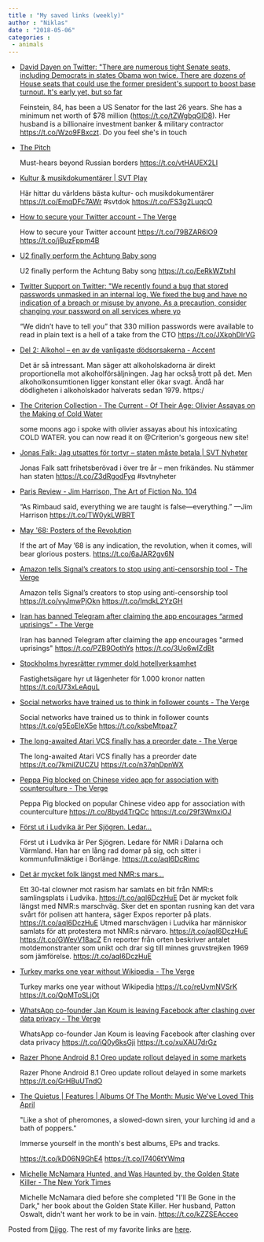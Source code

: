 ```yaml
---
title : "My saved links (weekly)"
author : "Niklas"
date : "2018-05-06"
categories : 
 - animals
---
```


- [David Dayen on Twitter: "There are numerous tight Senate seats, including Democrats in states Obama won twice. There are dozens of House seats that could use the former president's support to boost base turnout. It's early yet, but so far](https://twitter.com/ddayen/status/992566867406471168)
    
    Feinstein, 84, has been a US Senator for the last 26 years. She has a minimum net worth of $78 million (https://t.co/tZWgbqGlD8). Her husband is a billionaire investment banker & military contractor https://t.co/Wzo9FBxczt. Do you feel she's in touch
    
- [The Pitch](https://pitchfork.com/thepitch/10-essential-tracks-from-gost-zvuk-russias-most-exciting-electronic-label/?mbid=social_twitter_ta&utm_campaign=trueAnthem:+Trending+Content&utm_content=5aedaad304d301645656bc75&utm_medium=trueAnthem&utm_source=twitter)
    
    Must-hears beyond Russian borders https://t.co/vtHAUEX2LI
    
- [Kultur & musikdokumentärer | SVT Play](https://www.svtplay.se/genre/kultur-och-musikdokumentarer)
    
    Här hittar du världens bästa kultur- och musikdokumentärer https://t.co/EmqDFc7AWr #svtdok https://t.co/FS3g2LuqcO
    
    
- [How to secure your Twitter account - The Verge](https://www.theverge.com/2018/5/3/17316846/how-to-secure-twitter-change-password-two-factor-authentication?utm_campaign=theverge&utm_content=chorus&utm_medium=social&utm_source=twitter)
    
    How to secure your Twitter account https://t.co/79BZAR6lO9 https://t.co/jBuzFppm4B
    
- [U2 finally perform the Achtung Baby song](https://pitchfork.com/news/watch-u2-play-acrobat-for-the-first-time-ever/?mbid=social_twitter)
    
    U2 finally perform the Achtung Baby song https://t.co/EeRkWZtxhI
    
- [Twitter Support on Twitter: "We recently found a bug that stored passwords unmasked in an internal log. We fixed the bug and have no indication of a breach or misuse by anyone. As a precaution, consider changing your password on all services where yo](https://twitter.com/twittersupport/status/992132808192634881)
    
    “We didn’t have to tell you” that 330 million passwords were available to read in plain text is a hell of a take from the CTO https://t.co/JXkphDlrVG
    
- [Del 2: Alkohol – en av de vanligaste dödsorsakerna - Accent](http://www.accentmagasin.se/politik/del-2-alkohol-%E2%80%93-en-av-de-vanligaste-dodsorsakerna/)
    
    Det är så intressant. Man säger att alkoholskadorna är direkt proportionella mot alkoholförsäljningen. Jag har också trott på det. Men alkoholkonsumtionen ligger konstant eller ökar svagt. Ändå har dödligheten i alkoholskador halverats sedan 1979. https:/
    
- [The Criterion Collection - The Current - Of Their Age: Olivier Assayas on the Making of Cold Water](https://www.criterion.com/current/posts/5594-of-their-age-olivier-assayas-on-the-making-of-cold-water)
    
    some moons ago i spoke with olivier assayas about his intoxicating COLD WATER. you can now read it on @Criterion's gorgeous new site!
    
- [Jonas Falk: Jag utsattes för tortyr – staten måste betala | SVT Nyheter](https://www.svt.se/nyheter/inrikes/jag-utsattes-for-tortyr-staten-maste-betala)
    
    Jonas Falk satt frihetsberövad i över tre år – men frikändes. Nu stämmer han staten https://t.co/Z3dRgodFyq #svtnyheter
    
    
- [Paris Review - Jim Harrison, The Art of Fiction No. 104](https://www.theparisreview.org/interviews/2511/jim-harrison-the-art-of-fiction-no-104-jim-harrison)
    
    “As Rimbaud said, everything we are taught is false—everything.” —Jim Harrison https://t.co/TW0ykLWBRT
    
- [May '68: Posters of the Revolution](https://www.theparisreview.org/blog/2018/05/01/may-68-posters-of-the-revolution/)
    
    If the art of May ’68 is any indication, the revolution, when it comes, will bear glorious posters. https://t.co/6aJAR2gv6N
    
- [Amazon tells Signal’s creators to stop using anti-censorship tool - The Verge](https://www.theverge.com/2018/5/1/17308508/amazon-web-services-signal-domain-fronting-ban-response?utm_campaign=theverge&utm_content=chorus&utm_medium=social&utm_source=twitter)
    
    Amazon tells Signal’s creators to stop using anti-censorship tool https://t.co/vyJmwPjOkn https://t.co/ImdkL2YzGH
    
- [Iran has banned Telegram after claiming the app encourages “armed uprisings” - The Verge](https://www.theverge.com/2018/5/1/17306792/telegram-banned-iran-encrypted-messaging-app-russia?utm_campaign=theverge&utm_content=chorus&utm_medium=social&utm_source=twitter)
    
    Iran has banned Telegram after claiming the app encourages "armed uprisings" https://t.co/PZB9OothYs https://t.co/3Uo6wIZdBt
    
- [Stockholms hyresrätter rymmer dold hotellverksamhet](https://www.di.se/nyheter/fastighetsagare-hyr-ut-lagenheter-for-1000-kronor-natten/)
    
    Fastighetsägare hyr ut lägenheter för 1.000 kronor natten https://t.co/U73xLeAquL
    
- [Social networks have trained us to think in follower counts - The Verge](https://www.theverge.com/2018/5/1/17302508/instagram-twitter-follow-ratio-why-unfollow?utm_campaign=theverge&utm_content=chorus&utm_medium=social&utm_source=twitter)
    
    Social networks have trained us to think in follower counts https://t.co/g5EoEleX5e https://t.co/ksbeMtpaz7
    
- [The long-awaited Atari VCS finally has a preorder date - The Verge](https://www.theverge.com/2018/5/1/17306582/atari-vcs-preorder-date?utm_campaign=theverge&utm_content=chorus&utm_medium=social&utm_source=twitter)
    
    The long-awaited Atari VCS finally has a preorder date https://t.co/7kmilZUCZU https://t.co/n37qhDpnWX
    
- [Peppa Pig blocked on Chinese video app for association with counterculture - The Verge](https://www.theverge.com/2018/5/1/17306500/peppa-pig-china-blocked-ban-video-app-douyin?utm_campaign=theverge&utm_content=chorus&utm_medium=social&utm_source=twitter)
    
    Peppa Pig blocked on popular Chinese video app for association with counterculture https://t.co/8byd4TrQCc https://t.co/29f3WmxiOJ
    
- [Först ut i Ludvika är Per Sjögren. Ledar...](https://t.co/aqI6DcRimc)
    
    Först ut i Ludvika är Per Sjögren. Ledare för NMR i Dalarna och Värmland. Han har en lång rad domar på sig, och sitter i kommunfullmäktige i Borlänge. https://t.co/aqI6DcRimc
    
- [Det är mycket folk längst med NMR:s mars...](https://t.co/aqI6DczHuE)
    
    Ett 30-tal clowner mot rasism har samlats en bit från NMR:s samlingsplats i Ludvika. https://t.co/aqI6DczHuE Det är mycket folk längst med NMR:s marschväg. Sker det en spontan rusning kan det vara svårt för polisen att hantera, säger Expos reporter på plats. https://t.co/aqI6DczHuE Utmed marschvägen i Ludvika har människor samlats för att protestera mot NMR:s närvaro. https://t.co/aqI6DczHuE https://t.co/GWevV18acZ En reporter från orten beskriver antalet motdemonstranter som unikt och drar sig till minnes gruvstrejken 1969 som jämförelse. https://t.co/aqI6DczHuE
    
- [Turkey marks one year without Wikipedia - The Verge](https://www.theverge.com/2018/4/30/17302142/wikipedia-ban-turkey-one-year-anniversary?utm_campaign=theverge&utm_content=chorus&utm_medium=social&utm_source=twitter)
    
    Turkey marks one year without Wikipedia https://t.co/reUvmNVSrK https://t.co/QpMToSLjOt
    
- [WhatsApp co-founder Jan Koum is leaving Facebook after clashing over data privacy - The Verge](https://www.theverge.com/2018/4/30/17304792/whatsapp-jan-koum-facebook-data-privacy-encryption?utm_campaign=theverge&utm_content=chorus&utm_medium=social&utm_source=twitter)
    
    WhatsApp co-founder Jan Koum is leaving Facebook after clashing over data privacy https://t.co/iQ0y6ksGji https://t.co/xuXAU7drGz
    
- [Razer Phone Android 8.1 Oreo update rollout delayed in some markets](https://www.phonearena.com/news/Razer-Phone-Android-8.1-Oreo-update-rollout-on-hold-due-to-issues_id104526?utm_source=feedburner&utm_medium=feed&utm_campaign=Feed%3A+phonearena%2FySoL+%28Phone+Arena+-+Latest+News%29)
    
    Razer Phone Android 8.1 Oreo update rollout delayed in some markets https://t.co/GrHBuUTndO
    
- [The Quietus | Features | Albums Of The Month: Music We’ve Loved This April](http://thequietus.com/articles/24476-albums-of-the-month-april-2018-vanishing-twin-leather-party-cardi-b-kali-uchis-synth-sisters)
    
    "Like a shot of pheromones, a slowed-down siren, your lurching id and a bath of poppers."
    
    Immerse yourself in the month's best albums, EPs and tracks.
    
    https://t.co/kD06N9GhE4 https://t.co/I7406tYWmq
    
- [Michelle McNamara Hunted, and Was Haunted by, the Golden State Killer - The New York Times](https://www.nytimes.com/2018/02/15/books/michelle-mcnamara-patton-oswalt-book-serial-killer.html?smid=tw-nytbooks&smtyp=cur)
    
    Michelle McNamara died before she completed "I'll Be Gone in the Dark," her book about the Golden State Killer. Her husband, Patton Oswalt, didn't want her work to be in vain. https://t.co/kZZSEAcceo
    

Posted from [Diigo](https://www.diigo.com). The rest of my favorite links are [here](https://www.diigo.com/user/npivic).

